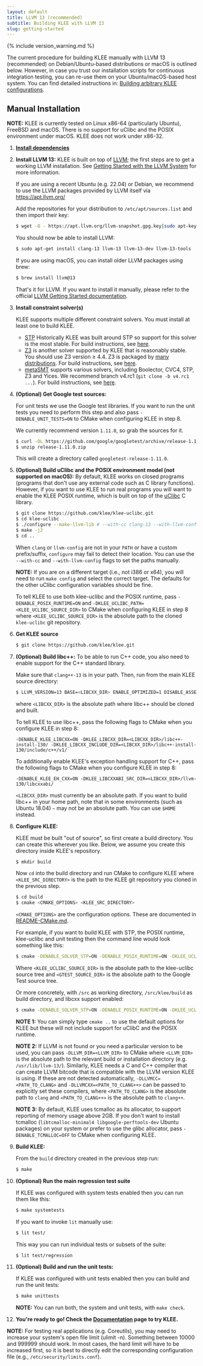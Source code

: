 ```yaml
---
layout: default
title: LLVM 13 (recommended)
subtitle: Building KLEE with LLVM 13
slug: getting-started
---
```


{% include version_warning.md %}

The current procedure for building KLEE manually with LLVM 13 (recommended) on Debian/Ubuntu-based distributions or macOS is outlined below.
However, in case you trust our installation scripts for continuous integration testing, you can re-use them on your Ubuntu/macOS-based host system.
You can find detailed instructions in: [Building arbitrary KLEE configurations]({{site.baseurl}}/build/build-script).

## Manual Installation

**NOTE:** KLEE is currently tested on Linux x86-64 (particularly Ubuntu), FreeBSD and macOS.
There is no support for uClibc and the POSIX environment under macOS.
KLEE does not work under x86-32.

1. [**Install dependencies**]({{site.baseurl}}/build/dependencies)

2. **Install LLVM 13:** KLEE is built on top of [LLVM](http://llvm.org); the first steps are to get a working LLVM installation. See [Getting Started with the LLVM System](http://llvm.org/docs/GettingStarted.html) for more information.

   If you are using a recent Ubuntu (e.g. 22.04) or Debian, we recommend to use the LLVM packages provided by LLVM itself via https://apt.llvm.org/

   Add the repositories for your distribution to `/etc/apt/sources.list` and then import their key:

   ```bash
   $ wget -O - https://apt.llvm.org/llvm-snapshot.gpg.key|sudo apt-key add -
   ```

   You should now be able to install LLVM:

   ```bash
   $ sudo apt-get install clang-13 llvm-13 llvm-13-dev llvm-13-tools
   ```

   If you are using macOS, you can install older LLVM packages using brew:
   ```bash
   $ brew install llvm@13
   ```   

   That's it for LLVM.
   If you want to install it manually, please refer to the official [LLVM Getting Started documentation](https://releases.llvm.org/11.0.1/docs/GettingStarted.html).

3. **Install constraint solver(s)**

   KLEE supports multiple different constraint solvers. You must install at least one to build KLEE.

   * [STP](https://github.com/stp/stp) Historically KLEE was built around STP so support for this solver is the most stable. For build instructions, see [here]({{site.baseurl}}/build/build-stp).
   * [Z3](https://github.com/z3prover/z3) is another solver supported by KLEE that is reasonably stable. You should use Z3 version ≥ 4.4. Z3 is packaged by [many distributions](https://repology.org/project/z3/versions). For build instructions, see [here](https://github.com/Z3Prover/z3/blob/master/README.md).
   * [metaSMT](https://github.com/agra-uni-bremen/metaSMT) supports
     various solvers, including Boolector, CVC4, STP, Z3 and Yices.  We recommend branch v4.rc1 (`git clone -b v4.rc1 ...`). For build instructions, see [here](https://github.com/agra-uni-bremen/metaSMT).

4. **(Optional) Get Google test sources:**

   For unit tests we use the Google test libraries.
   If you want to run the unit tests you need to perform this step and also pass `-DENABLE_UNIT_TESTS=ON` to CMake when configuring KLEE in step 8.

   We currently recommend version `1.11.0`, so grab the sources for it.

   ```bash
   $ curl -OL https://github.com/google/googletest/archive/release-1.11.0.zip
   $ unzip release-1.11.0.zip
   ```

   This will create a directory called `googletest-release-1.11.0`.

5. **(Optional) Build uClibc and the POSIX environment model (not supported on macOS):** By default, KLEE works on closed programs (programs that don't use any external code such as C library functions). However, if you want to use KLEE to run real programs you will want to enable the KLEE POSIX runtime, which is built on top of the [uClibc](http://uclibc.org) C library.

   ```bash
   $ git clone https://github.com/klee/klee-uclibc.git
   $ cd klee-uclibc
   $ ./configure --make-llvm-lib # --with-cc clang-13 --with-llvm-config llvm-config-13
   $ make -j2
   $ cd ..
   ```
   When `clang` or `llvm-config` are not in your `PATH` or have a custom prefix/suffix, `configure` may fail to detect their location.
   You can use the `--with-cc` and `--with-llvm-config` flags to set the paths manually.

   **NOTE:** If you are on a different target (i.e., not i386 or x64), you will need to run `make config` and select the correct target.
   The defaults for the other uClibc configuration variables should be fine.

   To tell KLEE to use both klee-uclibc and the POSIX runtime, pass `-DENABLE_POSIX_RUNTIME=ON` and `-DKLEE_UCLIBC_PATH=<KLEE_UCLIBC_SOURCE_DIR>` to CMake when configuring KLEE in step 8 where `<KLEE_UCLIBC_SOURCE_DIR>` is the absolute path to the cloned `klee-uclibc` git repository.

6. **Get KLEE source**

   ```bash
   $ git clone https://github.com/klee/klee.git
   ```

7. **(Optional) Build libc++:** To be able to run C++ code, you also need to enable support for the C++ standard library.

   Make sure that `clang++-13` is in your path. Then, run from the main KLEE source directory:

   ```bash
   $ LLVM_VERSION=13 BASE=<LIBCXX_DIR> ENABLE_OPTIMIZED=1 DISABLE_ASSERTIONS=1 ENABLE_DEBUG=0 REQUIRES_RTTI=1 scripts/build/build.sh libcxx
   ```
   where `<LIBCXX_DIR>` is the absolute path where libc++ should be cloned and built.

   To tell KLEE to use libc++, pass the following flags to CMake when you configure KLEE in step 8:

   `-DENABLE_KLEE_LIBCXX=ON -DKLEE_LIBCXX_DIR=<LIBCXX_DIR>/libc++-install-130/ -DKLEE_LIBCXX_INCLUDE_DIR=<LIBCXX_DIR>/libc++-install-130/include/c++/v1/`

   To additionally enable KLEE's exception handling support for C++, pass the following flags to CMake when you configure KLEE in step 8:

   `-DENABLE_KLEE_EH_CXX=ON -DKLEE_LIBCXXABI_SRC_DIR=<LIBCXX_DIR>/llvm-130/libcxxabi/`

   `<LIBCXX_DIR>` must currently be an absolute path.
   If you want to build libc++ in your home path, note that in some environments (such as Ubuntu 18.04) `~` may not be an absolute path.
   You can use `$HOME` instead.

8. **Configure KLEE:**

   KLEE must be built "out of source", so first create a build directory.
   You can create this wherever you like.
   Below, we assume you create this directory inside KLEE's repository.

   ```bash
   $ mkdir build
   ```

   Now `cd` into the build directory and run CMake to configure KLEE where `<KLEE_SRC_DIRECTORY>` is the path to the KLEE git repository you cloned in the previous step.

   ```bash
   $ cd build
   $ cmake <CMAKE_OPTIONS> <KLEE_SRC_DIRECTORY>
   ```

   `<CMAKE_OPTIONS>` are the configuration options. These are documented in [README-CMake.md](https://github.com/klee/klee/blob/master/README-CMake.md).

   For example, if you want to build KLEE with STP, the POSIX runtime, klee-uclibc and unit testing then the command line would look something like this:

   ```bash
   $ cmake -DENABLE_SOLVER_STP=ON -DENABLE_POSIX_RUNTIME=ON -DKLEE_UCLIBC_PATH=<KLEE_UCLIBC_SOURCE_DIR> -DENABLE_UNIT_TESTS=ON -DGTEST_SRC_DIR=<GTEST_SOURCE_DIR> <KLEE_SRC_DIRECTORY>
   ```

   Where `<KLEE_UCLIBC_SOURCE_DIR>` is the absolute path to the klee-uclibc source tree and `<GTEST_SOURCE_DIR>` is the absolute path to the Google Test source tree.

   Or more concretely, with `/src` as working directory, `/src/klee/build` as build directory, and libcxx support enabled:
   ```bash
   $ cmake -DENABLE_SOLVER_STP=ON -DENABLE_POSIX_RUNTIME=ON -DKLEE_UCLIBC_PATH=/src/klee-uclibc -DENABLE_UNIT_TESTS=ON -DGTEST_SRC_DIR=/src/googletest-release-1.11.0/ -DENABLE_KLEE_LIBCXX=ON -DKLEE_LIBCXX_DIR=/src/libcxx/libc++-install-130/ -DKLEE_LIBCXX_INCLUDE_DIR=/src/libcxx/libc++-install-130/include/c++/v1/ -DENABLE_KLEE_EH_CXX=ON -DKLEE_LIBCXXABI_SRC_DIR=/src/libcxx/llvm-130/libcxxabi/ ..
   ```

   **NOTE 1:** You can simply type `cmake ..` to use the default options for KLEE but these will not include support for uClibC and the POSIX runtime.

   **NOTE 2:** If LLVM is not found or you need a particular version to be used, you can pass `-DLLVM_DIR=<LLVM_DIR>` to CMake where `<LLVM_DIR>` is the absolute path to the relevant build or installation directory (e.g. `/usr/lib/llvm-13/`).
   Similarly, KLEE needs a C and C++ compiler that can create LLVM bitcode that is compatible with the LLVM version KLEE is using.
   If these are not detected automatically, `-DLLVMCC=<PATH_TO_CLANG>` and `-DLLVMCXX=<PATH_TO_CLANG++>` can be passed to explicitly set these compilers, where `<PATH_TO_CLANG>` is the absolute path to `clang` and `<PATH_TO_CLANG++>` is the absolute path to `clang++`.

   **NOTE 3:** By default, KLEE uses tcmalloc as its allocator, to support reporting of memory usage above 2GB.
   If you don't want to install tcmalloc (`libtcmalloc-minimal4 libgoogle-perftools-dev` Ubuntu packages) on your system or prefer to use the glibc allocator, pass `-DENABLE_TCMALLOC=OFF` to CMake when configuring KLEE.

9. **Build KLEE:**

   From the ``build`` directory created in the previous step run:

   ```bash
   $ make
   ```

9. **(Optional) Run the main regression test suite**

   If KLEE was configured with system tests enabled then you can run them like this:

   ```bash
   $ make systemtests
   ```

   If you want to invoke `lit` manually use:

   ```bash
   $ lit test/
   ```

   This way you can run individual tests or subsets of the suite:

   ```bash
   $ lit test/regression
   ```

9. **(Optional) Build and run the unit tests:**

   If KLEE was configured with unit tests enabled then you can build and run the unit tests:

   ```bash
   $ make unittests
   ```

   **NOTE:** You can run both, the system and unit tests, with `make check`.

9. **You're ready to go! Check the [Documentation]({{site.baseurl}}/docs) page to try KLEE.**

**NOTE:** For testing real applications (e.g. Coreutils), you may need to increase your system's open file limit (ulimit -n).
Something between 10000 and 999999 should work.
In most cases, the hard limit will have to be increased first, so it is best to directly edit the corresponding configuration file (e.g., `/etc/security/limits.conf`).
